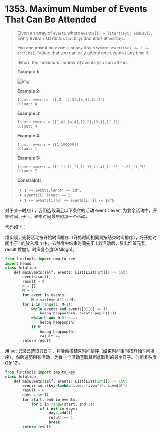 # 1353. Maximum Number of Events That Can Be Attended

> Given an array of `events` where `events[i] = [startDayi, endDayi]`. Every event `i` starts at `startDayi` and ends at `endDayi`.
>
> You can attend an event `i` at any day `d` where `startTimei <= d <= endTimei`. Notice that you can only attend one event at any time `d`.
>
> Return *the maximum number of events* you can attend.
>
>  
>
> **Example 1:**
>
> ![img](https://assets.leetcode.com/uploads/2020/02/05/e1.png)
>
> **Example 2:**
>
> ```
> Input: events= [[1,2],[2,3],[3,4],[1,2]]
> Output: 4
> ```
>
> **Example 3:**
>
> ```
> Input: events = [[1,4],[4,4],[2,2],[3,4],[1,1]]
> Output: 4
> ```
>
> **Example 4:**
>
> ```
> Input: events = [[1,100000]]
> Output: 1
> ```
>
> **Example 5:**
>
> ```
> Input: events = [[1,1],[1,2],[1,3],[1,4],[1,5],[1,6],[1,7]]
> Output: 7
> ```
>
>  
>
> **Constraints:**
>
> - `1 <= events.length <= 10^5`
> - `events[i].length == 2`
> - `1 <= events[i][0] <= events[i][1] <= 10^5`

对于某一时刻 i ，我们选取满足以下条件的活动 event：event 为剩余活动中，开始时间小于 i ，结束时间最早的那一个活动。

代码如下：

堆实现，先将活动按开始时间排序（开始时间相同则按结束时间排序），将开始时间小于 i 的放入堆 h 中，去除堆中结束时间先于 i 的活动后，弹出堆首元素， result 增加1。时间复杂度O(Mlogn)。

```python
from functools import cmp_to_key
import heapq
class Solution:
    def maxEvents(self, events: List[List[int]]) -> int:
        events.sort()
        result = 0
        h = []
        M = 0
        for event in events:
            M = max(event[1], M)
        for i in range(1, M+1):
            while events and events[0][0] <= i:
                heapq.heappush(h, events.pop(0)[1])
            while h and h[0] < i:
                heapq.heappop(h)
            if h:
                heapq.heappop(h)
                result += 1
        return result
```

用 set 记录已选取的日子，将活动按结束时间排序（结束时间相同按开始时间排序），然后遍历所有活动，为每一个活动选取其所能取到的最小日子。时间复杂度O(n^2)。

```python
from functools import cmp_to_key
class Solution:
    def maxEvents(self, events: List[List[int]]) -> int:
        events.sort(key=lambda item: (item[1], item[0]))
        result = 0
        days = set()
        for start, end in events:
            for i in range(start, end+1):
                if i not in days:
                    days.add(i)
                    result += 1
                    break
        return result
```

